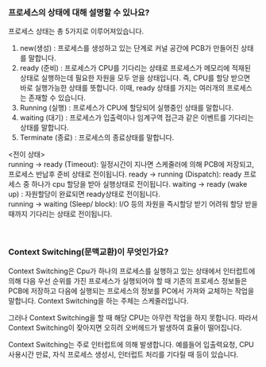### 프로세스의 상태에 대해 설명할 수 있나요?

프로세스 상태는 총 5가지로 이루어져있습니다. 
1. new(생성) : 프로세스를 생성하고 있는 단계로 커널 공간에 PCB가 만들어진 상태를 말합니다.
2. ready (준비) : 프로세스가 CPU를 기다리는 상태로 프로세스가 메모리에 적재된 상태로 실행하는데 
           필요한 자원을 모두 얻을 상태입니다. 즉, CPU를 할당 받으면 바로 실행가능한 상태를 뜻합니다.
           이때, ready 상태를 가지는 여러개의 프로세스는 존재할 수 있습니다.
3. Running (실행) : 프로세스가 CPU에 할당되어 실행중인 상태를 말합니다.
4. waiting (대기) : 프로세스가 입출력이나 임계구역 접근과 같은 이벤트를 기다리는 상태를 말합니다.
5. Terminate (종료) : 프로세스의 종료상태를 말합니다.

<전이 상태> 
<br>
running -> ready (Timeout): 일정시간이 지나면 스케줄러에 의해 PCB에 저장되고, 프로세스 반납후 준비 상태로 전이됩니다.
ready -> running (Dispatch): ready 프로세스 중 하나가 cpu 할당을 받아 실행상태로 전이됩니다.
waiting -> ready (wake up) : 자원할당이 완료되면 ready상태로 전이됩니다.       
running -> waiting (Sleep/ block): I/O 등의 자원을 즉시할당 받기 어려워 할당 받을때까지 기다리는 상태로 전이됩니다.


<br>



### Context Switching(문맥교환)이 무엇인가요?

Context Switching은 Cpu가 하나의 프로세스를 실행하고 있는 상태에서 인터럽트에 의해 
다음 우선 순위를 가진 프로세스가 실행되어야 할 때 기존의 프로세스 정보들은 PCB에 저장하고 
다음에 실행되는 프로세스의 정보를 PC에서 가져와 교체하는 작업을 말합니다.
Context Switching을 하는 주체는 스케줄러입니다. 

그러나 Context Switching을 할 때 해당 CPU는 아무런 작업을 하지 못합니다. 따라서 Context Switching이 
잦아지면 오히려 오버헤드가 발생하여 효율이 떨어집니다. 

Context Switching는 주로 인터럽트에 의해 발생합니다.
예를들어 입출력요청, CPU 사용시간 만료, 자식 프로세스 생성시, 인터럽트 처리를 기다릴 때 등이 있습니다.
